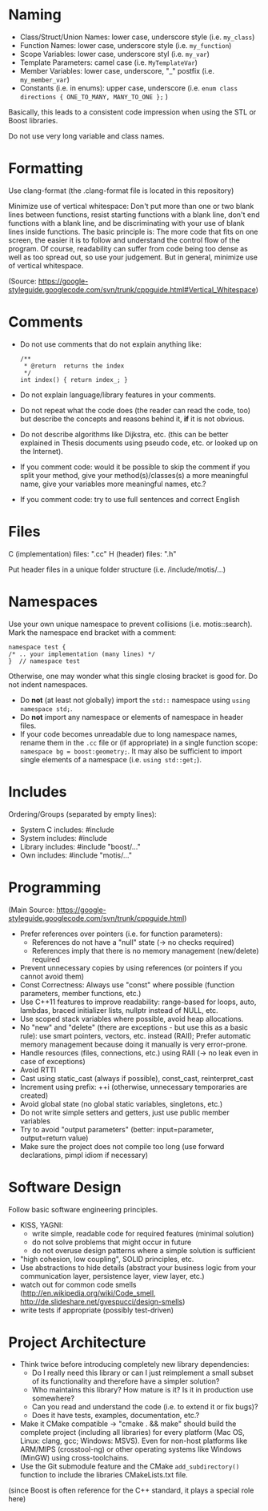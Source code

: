 # Naming

  - Class/Struct/Union Names: lower case, underscore style (i.e. `my_class`)
  - Function Names: lower case, underscore style (i.e. `my_function`)
  - Scope Variables: lower case, underscore styl (i.e. `my_var`)
  - Template Parameters: camel case (i.e. `MyTemplateVar`)
  - Member Variables: lower case, underscore, "_" postfix (i.e. `my_member_var`)
  - Constants (i.e. in enums): upper case, underscore (i.e. `enum class directions { ONE_TO_MANY, MANY_TO_ONE };` )

Basically, this leads to a consistent code impression when using the STL or Boost libraries.

Do not use very long variable and class names.


# Formatting

Use clang-format (the .clang-format file is located in this repository)

Minimize use of vertical whitespace:
Don't put more than one or two blank lines between functions, resist starting functions with a blank line, don't end functions with a blank line, and be discriminating with your use of blank lines inside functions. The basic principle is: The more code that fits on one screen, the easier it is to follow and understand the control flow of the program. Of course, readability can suffer from code being too dense as well as too spread out, so use your judgement. But in general, minimize use of vertical whitespace.

(Source: https://google-styleguide.googlecode.com/svn/trunk/cppguide.html#Vertical_Whitespace)


# Comments

  - Do not use comments that do not explain anything like:

        /**
         * @return  returns the index
         */
        int index() { return index_; }

  - Do not explain language/library features in your comments.
  - Do not repeat what the code does (the reader can read the code, too) but describe the concepts and reasons behind it, **if** it is not obvious.
  - Do not describe algorithms like Dijkstra, etc. (this can be better explained in Thesis documents using pseudo code, etc. or looked up on the Internet).
  - If you comment code: would it be possible to skip the comment if you split your method, give your method(s)/classes(s) a more meaningful name, give your variables more meaningful names, etc.?
  - If you comment code: try to use full sentences and correct English


# Files

C (implementation) files: ".cc"
H (header) files: ".h"

Put header files in a unique folder structure (i.e. /include/motis/...)


# Namespaces

Use your own unique namespace to prevent collisions (i.e. motis::search).
Mark the namespace end bracket with a comment:

    namespace test {
    /* .. your implementation (many lines) */
    }  // namespace test

Otherwise, one may wonder what this single closing bracket is good for.
Do not indent namespaces.

  - Do **not** (at least not globally) import the `std::` namespace using `using namespace std;`.
  - Do **not** import any namespace or elements of namespace in header files.
  - If your code becomes unreadable due to long namespace names, rename them in the `.cc` file or (if appropriate) in a single function scope: `namespace bg = boost:geometry;`. It may also be sufficient to import single elements of a namespace (i.e. `using std::get;`).


# Includes

Ordering/Groups (separated by empty lines):

  - System C includes: #include <cstdlib>
  - System includes: #include <iostream>
  - Library includes: #include "boost/..."
  - Own includes: #include "motis/..."


# Programming

(Main Source: https://google-styleguide.googlecode.com/svn/trunk/cppguide.html)

  - Prefer references over pointers (i.e. for function parameters):
    - References do not have a "null" state (-> no checks required)
    - References imply that there is no memory management (new/delete) required
  - Prevent unnecessary copies by using references (or pointers if you cannot avoid them)
  - Const Correctness: Always use "const" where possible (function parameters, member functions, etc.)
  - Use C++11 features to improve readability: range-based for loops, auto, lambdas, braced initializer lists, nullptr instead of NULL, etc.
  - Use scoped stack variables where possible, avoid heap allocations.
  - No "new" and "delete" (there are exceptions - but use this as a basic rule): use smart pointers, vectors, etc. instead (RAII);
    Prefer automatic memory management because doing it manually is very error-prone.
  - Handle resources (files, connections, etc.) using RAII (-> no leak even in case of exceptions)
  - Avoid RTTI
  - Cast using static_cast (always if possible), const_cast, reinterpret_cast
  - Increment using prefix: ++i (otherwise, unnecessary temporaries are created)
  - Avoid global state (no global static variables, singletons, etc.)
  - Do not write simple setters and getters, just use public member variables
  - Try to avoid "output parameters" (better: input=parameter, output=return value)
  - Make sure the project does not compile too long (use forward declarations, pimpl idiom if necessary)


# Software Design

Follow basic software engineering principles.

  - KISS, YAGNI:
     - write simple, readable code for required features (minimal solution)
     - do not solve problems that might occur in future
     - do not overuse design patterns where a simple solution is sufficient
  - "high cohesion, low coupling", SOLID principles, etc.
  - Use abstractions to hide details (abstract your business logic from your communication layer, persistence layer, view layer, etc.)
  - watch out for common code smells (http://en.wikipedia.org/wiki/Code_smell, http://de.slideshare.net/gvespucci/design-smells)
  - write tests if appropriate (possibly test-driven)


# Project Architecture

  - Think twice before introducing completely new library dependencies:
    - Do I really need this library or can I just reimplement a small subset
      of its functionality and therefore have a simpler solution?
    - Who maintains this library? How mature is it? Is it in production use somewhere?
    - Can you read and understand the code (i.e. to extend it or fix bugs)?
    - Does it have tests, examples, documentation, etc.?
  - Make it CMake compatible -> "cmake . && make" should build the complete project (including all libraries) for every platform (Mac OS, Linux: clang, gcc; Windows: MSVS).
    Even for non-host platforms like ARM/MIPS (crosstool-ng) or other operating systems like Windows (MinGW) using cross-toolchains.
  - Use the Git submodule feature and the CMake `add_subdirectory()` function to include the libraries CMakeLists.txt file.

(since Boost is often reference for the C++ standard, it plays a special role here)